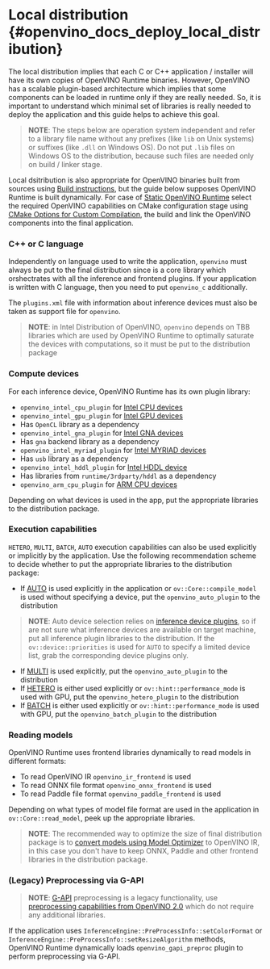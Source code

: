 # Local distribution {#openvino_docs_deploy_local_distribution}

The local distribution implies that each C or C++ application / installer will have its own copies of OpenVINO Runtime binaries. However, OpenVINO has a scalable plugin-based architecture which implies that some components can be loaded in runtime only if they are really needed. So, it is important to understand which minimal set of libraries is really needed to deploy the application and this guide helps to achieve this goal.

> **NOTE**: The steps below are operation system independent and refer to a library file name without any prefixes (like `lib` on Unix systems) or suffixes (like `.dll` on Windows OS). Do not put `.lib` files on Windows OS to the distribution, because such files are needed only on build / linker stage.

Local dsitribution is also appropriate for OpenVINO binaries built from sources using [Build instructions](https://github.com/openvinotoolkit/openvino/wiki#how-to-build), but the guide below supposes OpenVINO Runtime is built dynamically. For case of [Static OpenVINO Runtime](https://github.com/openvinotoolkit/openvino/wiki/StaticLibraries) select the required OpenVINO capabilities on CMake configuration stage using [CMake Options for Custom Compilation](https://github.com/openvinotoolkit/openvino/wiki/CMakeOptionsForCustomCompilation), the build and link the OpenVINO components into the final application.

### C++ or C language

Independently on language used to write the application, `openvino` must always be put to the final distribution since is a core library which orshectrates with all the inference and frontend plugins.
If your application is written with C language, then you need to put `openvino_c` additionally.

The `plugins.xml` file with information about inference devices must also be taken as support file for `openvino`.

> **NOTE**: in Intel Distribution of OpenVINO, `openvino` depends on TBB libraries which are used by OpenVINO Runtime to optimally saturate the devices with computations, so it must be put to the distribution package

### Compute devices

For each inference device, OpenVINO Runtime has its own plugin library:
- `openvino_intel_cpu_plugin` for [Intel CPU devices](../supported_plugins/CPU.md)
- `openvino_intel_gpu_plugin` for [Intel GPU devices](../supported_plugins/GPU.md)
 - Has `OpenCL` library as a dependency
- `openvino_intel_gna_plugin` for [Intel GNA devices](../supported_plugins/GNA.md)
 - Has `gna` backend library as a dependency
- `openvino_intel_myriad_plugin` for [Intel MYRIAD devices](../supported_plugins/MYRIAD.md)
 - Has `usb` library as a dependency
- `openvino_intel_hddl_plugin` for [Intel HDDL device](../supported_plugins/HDDL.md)
 - Has libraries from `runtime/3rdparty/hddl` as a dependency
- `openvino_arm_cpu_plugin` for [ARM CPU devices](../supported_plugins/ARM_CPU.md)

Depending on what devices is used in the app, put the appropriate libraries to the distribution package.

### Execution capabilities

`HETERO`, `MULTI`, `BATCH`, `AUTO` execution capabilities can also be used explicitly or implicitly by the application. Use the following recommendation scheme to decide whether to put the appropriate libraries to the distribution package:
- If [AUTO](../auto_device_selection.md) is used explicitly in the application or `ov::Core::compile_model` is used without specifying a device, put the `openvino_auto_plugin` to the distribution
 > **NOTE**: Auto device selection relies on [inference device plugins](../supported_plugins/Device_Plugins.md), so if are not sure what inference devices are available on target machine, put all inference plugin libraries to the distribution. If the `ov::device::priorities` is used for `AUTO` to specify a limited device list, grab the corresponding device plugins only.

- If [MULTI](../multi_device.md) is used explicitly, put the `openvino_auto_plugin` to the distribution
- If [HETERO](../hetero_execution.md) is either used explicitly or `ov::hint::performance_mode` is used with GPU, put the `openvino_hetero_plugin` to the distribution
- If [BATCH](../automatic_batching.md) is either used explicitly or `ov::hint::performance_mode` is used with GPU, put the `openvino_batch_plugin` to the distribution

### Reading models

OpenVINO Runtime uses frontend libraries dynamically to read models in different formats:
- To read OpenVINO IR `openvino_ir_frontend` is used
- To read ONNX file format `openvino_onnx_frontend` is used
- To read Paddle file format `openvino_paddle_frontend` is used

Depending on what types of model file format are used in the application in `ov::Core::read_model`, peek up the appropriate libraries.

> **NOTE**: The recommended way to optimize the size of final distribution package is to [convert models using Model Optimizer](../../MO_DG/Deep_Learning_Model_Optimizer_DevGuide.md) to OpenVINO IR, in this case you don't have to keep ONNX, Paddle and other frontend libraries in the distribution package.

### (Legacy) Preprocessing via G-API

> **NOTE**: [G-API](../../gapi/gapi_intro.md) preprocessing is a legacy functionality, use [preprocessing capabilities from OpenVINO 2.0](../preprocessing_overview.md) which do not require any additional libraries.

If the application uses `InferenceEngine::PreProcessInfo::setColorFormat` or `InferenceEngine::PreProcessInfo::setResizeAlgorithm` methods, OpenVINO Runtime dynamically loads `openvino_gapi_preproc` plugin to perform preprocessing via G-API.
